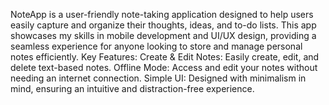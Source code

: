 NoteApp is a user-friendly note-taking application designed to help users easily capture and organize their thoughts, ideas, and to-do lists. This app showcases my skills in mobile development and UI/UX design, providing a seamless experience for anyone looking to store and manage personal notes efficiently.
Key Features:
Create & Edit Notes: Easily create, edit, and delete text-based notes.
Offline Mode: Access and edit your notes without needing an internet connection.
Simple UI: Designed with minimalism in mind, ensuring an intuitive and distraction-free experience.
